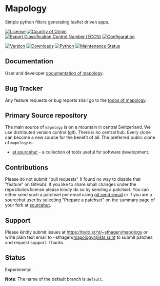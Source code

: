 # Mapology

Simple python filters generating leaflet driven apps.

[![License](https://git.sr.ht/~sthagen/mapology/blob/default/docs/badges/license-spdx-mit.svg)](https://git.sr.ht/~sthagen/mapology/tree/default/item/LICENSE)
[![Country of Origin](https://git.sr.ht/~sthagen/mapology/blob/default/docs/badges/country-of-origin-name-switzerland-neutral.svg)](https://git.sr.ht/~sthagen/mapology/tree/default/item/COUNTRY-OF-ORIGIN)
[![Export Classification Control Number (ECCN)](https://git.sr.ht/~sthagen/mapology/blob/default/docs/badges/export-control-classification-number_eccn-ear99-neutral.svg)](https://git.sr.ht/~sthagen/mapology/tree/default/item/EXPORT-CONTROL-CLASSIFICATION-NUMBER)
[![Configuration](https://git.sr.ht/~sthagen/mapology/blob/default/docs/badges/configuration-sbom.svg)](https://git.sr.ht/~sthagen/mapology/tree/default/item/docs/third-party/README.md)

[![Version](https://git.sr.ht/~sthagen/mapology/blob/default/docs/badges/latest-release.svg)](https://pypi.python.org/pypi/mapology/)
[![Downloads](https://git.sr.ht/~sthagen/mapology/blob/default/docs/badges/downloads-per-month.svg)](https://pepy.tech/project/mapology)
[![Python](https://git.sr.ht/~sthagen/mapology/blob/default/docs/badges/python-versions.svg)](https://pypi.python.org/pypi/mapology/)
[![Maintenance Status](https://git.sr.ht/~sthagen/mapology/blob/default/docs/badges/commits-per-year.svg)](https://git.sr.ht/~sthagen/mapology/log)

## Documentation

User and developer [documentation of mapology](https://codes.dilettant.life/docs/mapology).

## Bug Tracker

Any feature requests or bug reports shall go to the [todos of mapology](https://todo.sr.ht/~sthagen/mapology).

## Primary Source repository

The main source of `mapology` is on a mountain in central Switzerland.
We use distributed version control (git).
There is no central hub.
Every clone can become a new source for the benefit of all.
The preferred public clone of `mapology` is:

* [at sourcehut](https://git.sr.ht/~sthagen/mapology) - a collection of tools useful for software development.

## Contributions

Please do not submit "pull requests" (I found no way to disable that "feature" on GitHub).
If you like to share small changes under the repositories license please kindly do so by sending a patchset.
You can either send such a patchset per email using [git send-email](https://git-send-email.io) or 
if you are a sourcehut user by selecting "Prepare a patchset" on the summary page of your fork at [sourcehut](https://git.sr.ht/).

## Support

Please kindly submit issues at https://todo.sr.ht/~sthagen/mapology or write plain text email to ~sthagen/mapology@lists.sr.ht to submit patches and request support. Thanks.

## Status

Experimental.

**Note**: The name of the default branch is `default`.
